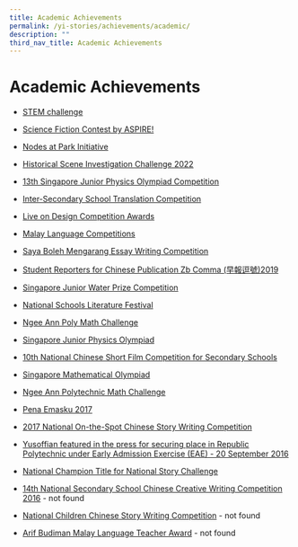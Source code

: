 ```yaml
---
title: Academic Achievements
permalink: /yi-stories/achievements/academic/
description: ""
third_nav_title: Academic Achievements
---
```

# **Academic Achievements**

* [STEM challenge](/yi-stories/achievements/academic/stem-challenge)  

* [Science Fiction Contest by ASPIRE!](/yi-stories/achievements/academic/science-fiction-contest-by-aspire)  

* [Nodes at Park Initiative](/yi-stories/achievements/academic/nodes-at-park-initiative)  

* [Historical Scene Investigation Challenge 2022](/yi-stories/achievements/academic/historical-scene-investigation-challenge-2022/)  

* [13th Singapore Junior Physics Olympiad Competition](/yi-stories/achievements/academic/13th-singapore-junior-physics-olympiad-competition-2020/) 

* [Inter-Secondary School Translation Competition](/yi-stories/achievements/academic/inter-secondary-school-translation-competition-2020/) 
 
* [Live on Design Competition Awards](/yi-stories/achievements/academic/live-on-design-competition-awards-2020/) 

* [Malay Language Competitions](/yi-stories/achievements/academic/malay-language-competitions/)

* [Saya Boleh Mengarang Essay Writing Competition](/yi-stories/achievements/academic/saya-boleh-mengarang-essay-writing-competition/)

* [Student Reporters for Chinese Publication Zb Comma (早報逗號)2019](/yi-stories/achievements/academic/student-reporters-for-chinese-publication-zb-comma-2019/)

* [Singapore Junior Water Prize Competition](/yi-stories/achievements/academic/singapore-junior-water-prize-competition/)

* [National Schools Literature Festival](https://yusofishaksec-moe-edu-sg-admin.cwp.sg/yi-stories/achievements/2018/national-schools-literature-festival-2018)

* [Ngee Ann Poly Math Challenge](https://yusofishaksec-moe-edu-sg-admin.cwp.sg/yi-stories/achievements/2017/ngee-ann-poly-math-challenge-2017)

* [Singapore Junior Physics Olympiad](https://yusofishaksec-moe-edu-sg-admin.cwp.sg/yi-stories/achievements/2017/singapore-junior-physics-olympiad-2017)

* [10th National Chinese Short Film Competition for Secondary Schools](https://yusofishaksec-moe-edu-sg-admin.cwp.sg/yi-stories/achievements/2017/10th-national-chinese-short-film-competition-for-secondary-schools-2017)

* [Singapore Mathematical Olympiad](https://yusofishaksec-moe-edu-sg-admin.cwp.sg/yi-stories/achievements/2017/singapore-mathematical-olympiad-2017)
 
* [Ngee Ann Polytechnic Math Challenge](https://yusofishaksec-moe-edu-sg-admin.cwp.sg/yi-stories/achievements/2017/ngee-ann-polytechnic-math-challenge-2017)

* [Pena Emasku 2017](https://yusofishaksec-moe-edu-sg-admin.cwp.sg/yi-stories/achievements/2017/pena-emasku-2017)

* [2017 National On-the-Spot Chinese Story Writing Competition](https://yusofishaksec-moe-edu-sg-admin.cwp.sg/yi-stories/achievements/2017/2017-national-on-the-spot-chinese-story-writing-competition)

* [Yusoffian featured in the press for securing place in Republic Polytechnic under Early Admission Exercise (EAE) - 20 September 2016](https://yusofishaksec-moe-edu-sg-admin.cwp.sg/yi-stories/achievements/2016/yusoffian-featured-in-the-press-for-securing-place-in-republic-polytechnic-under-early-admission-exercise-eae-20-september-2016)

* [National Champion Title for National Story Challenge](https://yusofishaksec-moe-edu-sg-admin.cwp.sg/yi-stories/achievements/2017/national-champion-title-for-national-story-challenge)

* [14th National Secondary School Chinese Creative Writing Competition 2016](https://yusofishaksec-moe-edu-sg-admin.cwp.sg/yi-stories/achievements/2016/14th-national-secondary-school-chinese-creative-writing-competition-2016) - not found

* [National Children Chinese Story Writing Competition](https://yusofishaksec-moe-edu-sg-admin.cwp.sg/yi-stories/achievements/2016/national-children-chinese-story-writing-competition) - not found

* [Arif Budiman Malay Language Teacher Award](https://yusofishaksec-moe-edu-sg-admin.cwp.sg/yi-stories/achievements/2016/arif-budiman-malay-language-teacher-award) - not found